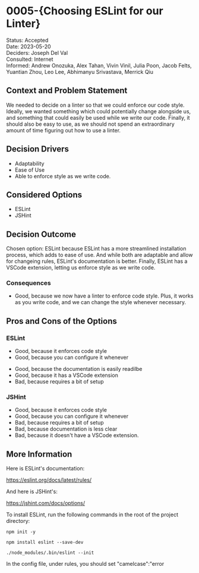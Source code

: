 # 0005-{Choosing ESLint for our Linter}

Status: Accepted <br>
Date: 2023-05-20 <br>
Deciders: Joseph Del Val <br>
Consulted: Internet <br>
Informed: Andrew Onozuka, Alex Tahan, Vivin Vinil, Julia Poon, Jacob Felts, Yuantian Zhou, Leo Lee, Abhimanyu Srivastava, Merrick Qiu

## Context and Problem Statement

We needed to decide on a linter so that we could enforce our code style.
Ideally, we wanted something which could potentially change alongside us, and something that could easily be used while we write our code.
Finally, it should also be easy to use, as we should not spend an extraordinary amount of time figuring out how to use a linter.

<!-- This is an optional element. Feel free to remove. -->
## Decision Drivers

* Adaptability
* Ease of Use
* Able to enforce style as we write code.

## Considered Options

* ESLint
* JSHint

## Decision Outcome

Chosen option: ESLint because
ESLint has a more streamlined installation process, which adds to ease of use. And while both are adaptable and allow for changeing rules, ESLint's documentation is better. Finally, ESLint has a VSCode extension, letting us enforce style as we write code.

<!-- This is an optional element. Feel free to remove. -->
### Consequences

* Good, because we now have a linter to enforce code style. Plus, it works as you write code, and we can change the style whenever necessary.

<!-- This is an optional element. Feel free to remove. -->
## Pros and Cons of the Options

### ESLint

<!-- This is an optional element. Feel free to remove. -->

* Good, because it enforces code style
* Good, because you can configure it whenever
<!-- use "neutral" if the given argument weights neither for good nor bad -->
* Good, because the documentation is easily readilbe
* Good, because it has a VSCode extension
* Bad, because requires a bit of setup

### JSHint

* Good, because it enforces code style
* Good, because you can configure it whenever
* Bad, because requires a bit of setup
* Bad, because documentation is less clear
* Bad, because it doesn't have a VSCode extension.

<!-- This is an optional element. Feel free to remove. -->
## More Information

Here is ESLint's documentation:

https://eslint.org/docs/latest/rules/

And here is JSHint's:

https://jshint.com/docs/options/

To install ESLint, run the following commands in the root of the project directory:

`npm init -y`

`npm install eslint --save-dev`

`./node_modules/.bin/eslint --init`

In the config file, under rules, you should set "camelcase":"error
